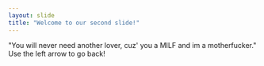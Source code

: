 ```yaml
---
layout: slide
title: "Welcome to our second slide!"
---
```

"You will never need another lover, cuz' you a MILF and im a motherfucker."
Use the left arrow to go back!
